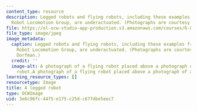```yaml
---
content_type: resource
description: Legged robots and flying robots, including these examples from the MIT
  Robot Locomotion Group, are underactuated. (Photographs are courtesy of Jason Dorfman.)
file: https://ol-ocw-studio-app-production.s3.amazonaws.com/courses/6-832-underactuated-robotics-spring-2009/3e6c96fc44f5e175c25dc677dbe5eec7_6-832s09-th.jpg
file_type: image/jpeg
image_metadata:
  caption: Legged robots and flying robots, including these examples from the MIT
    Robot Locomotion Group, are underactuated. (Photographs are courtesy of Jason
    Dorfman.)
  credit: ''
  image-alt: A photograph of a flying robot placed above a photograph of a legged
    robot.A photograph of a flying robot placed above a photograph of a legged robot.
learning_resource_types: []
resourcetype: Image
title: A legged robot
type: OCWImage
uid: 3e6c96fc-44f5-e175-c25d-c677dbe5eec7
---
```

